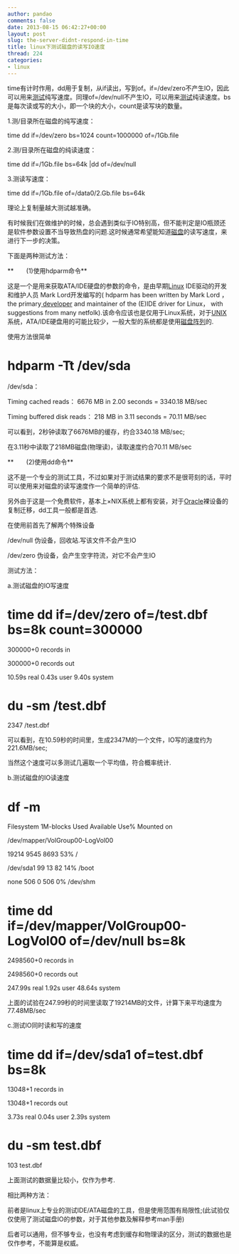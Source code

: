 ```yaml
---
author: pandao
comments: false
date: 2013-08-15 06:42:27+00:00
layout: post
slug: the-server-didnt-respond-in-time
title: linux下测试磁盘的读写IO速度
thread: 224
categories:
- linux
---
```


time有计时作用，dd用于复制，从if读出，写到of。if=/dev/zero不产生IO，因此可以用来[测试](http://softtest.chinaitlab.com/)纯写速度。同理of=/dev/null不产生IO，可以用来[测试](http://softtest.chinaitlab.com/)纯读速度。bs是每次读或写的大小，即一个块的大小，count是读写块的数量。

1.测/目录所在磁盘的纯写速度：

time dd if=/dev/zero bs=1024 count=1000000 of=/1Gb.file

2.测/目录所在磁盘的纯读速度：

time dd if=/1Gb.file bs=64k |dd of=/dev/null

3.测读写速度：

time dd if=/1Gb.file of=/data0/2.Gb.file bs=64k

理论上复制量越大测试越准确。



有时候我们在做维护的时候，总会遇到类似于IO特别高，但不能判定是IO瓶颈还是软件参数设置不当导致热盘的问题.这时候通常希望能知道[磁盘](http://www.chinabyte.com/keyword/%E7%A3%81%E7%9B%98/)的读写速度，来进行下一步的决策。

下面是两种测试方法：

**　　(1)使用hdparm命令**

这是一个是用来获取ATA/IDE硬盘的参数的命令，是由早期[Linux](http://www.chinabyte.com/keyword/Linux/) IDE驱动的开发和维护人员 Mark Lord开发编写的( hdparm has been written by Mark Lord ， the primary[ developer](http://www.chinabyte.com/keyword/Developer/) and maintainer of the (E)IDE driver for Linux， with suggestions from many netfolk).该命令应该也是仅用于Linux系统，对于[UNIX](http://www.chinabyte.com/keyword/unix/)系统，ATA/IDE硬盘用的可能比较少，一般大型的系统都是使用[磁盘阵列](http://www.chinabyte.com/keyword/%E7%A3%81%E7%9B%98%E9%98%B5%E5%88%97/)的.

使用方法很简单

# hdparm -Tt /dev/sda

/dev/sda：

Timing cached reads： 6676 MB in 2.00 seconds = 3340.18 MB/sec

Timing buffered disk reads： 218 MB in 3.11 seconds = 70.11 MB/sec

可以看到，2秒钟读取了6676MB的缓存，约合3340.18 MB/sec;

在3.11秒中读取了218MB磁盘(物理读)，读取速度约合70.11 MB/sec

**　　(2)使用dd命令**

这不是一个专业的测试工具，不过如果对于测试结果的要求不是很苛刻的话，平时可以使用来对磁盘的读写速度作一个简单的评估.

另外由于这是一个免费软件，基本上×NIX系统上都有安装，对于[Oracle](http://com.chinabyte.com/oracle/)裸设备的复制迁移，dd工具一般都是首选.

在使用前首先了解两个特殊设备

/dev/null 伪设备，回收站.写该文件不会产生IO

/dev/zero 伪设备，会产生空字符流，对它不会产生IO

测试方法：

a.测试磁盘的IO写速度

# time dd if=/dev/zero of=/test.dbf bs=8k count=300000

300000+0 records in

300000+0 records out

10.59s real 0.43s user 9.40s system

# du -sm /test.dbf

2347 /test.dbf

可以看到，在10.59秒的时间里，生成2347M的一个文件，IO写的速度约为221.6MB/sec;

当然这个速度可以多测试几遍取一个平均值，符合概率统计.

b.测试磁盘的IO读速度

# df -m

Filesystem 1M-blocks Used Available Use% Mounted on

/dev/mapper/VolGroup00-LogVol00

19214 9545 8693 53% /

/dev/sda1 99 13 82 14% /boot

none 506 0 506 0% /dev/shm

# time dd if=/dev/mapper/VolGroup00-LogVol00 of=/dev/null bs=8k

2498560+0 records in

2498560+0 records out

247.99s real 1.92s user 48.64s system

上面的试验在247.99秒的时间里读取了19214MB的文件，计算下来平均速度为77.48MB/sec

c.测试IO同时读和写的速度

# time dd if=/dev/sda1 of=test.dbf bs=8k

13048+1 records in

13048+1 records out

3.73s real 0.04s user 2.39s system

# du -sm test.dbf

103 test.dbf

上面测试的数据量比较小，仅作为参考.

相比两种方法：

前者是linux上专业的测试IDE/ATA磁盘的工具，但是使用范围有局限性;(此试验仅仅使用了测试磁盘IO的参数，对于其他参数及解释参考man手册)

后者可以通用，但不够专业，也没有考虑到缓存和物理读的区分，测试的数据也是仅作参考，不能算是权威。
